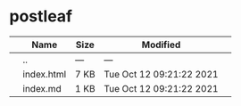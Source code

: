 # postleaf

<table><thead><tr class="header"><th></th><th>Name</th><th>Size</th><th>Modified</th><th></th></tr></thead><tbody><tr class="odd"><td></td><td><span class="goup">..</span></td><td>—</td><td>—</td><td></td></tr><tr class="even"><td></td><td><span class="name">index.html</span></td><td>7 KB</td><td>Tue Oct 12 09:21:22 2021</td><td></td></tr><tr class="odd"><td></td><td><span class="name">index.md</span></td><td>1 KB</td><td>Tue Oct 12 09:21:22 2021</td><td></td></tr></tbody></table>
